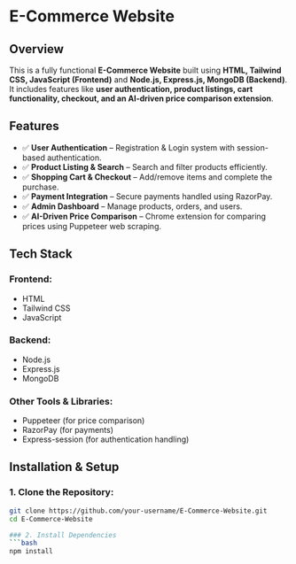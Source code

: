 # E-Commerce Website

## Overview
This is a fully functional **E-Commerce Website** built using **HTML, Tailwind CSS, JavaScript (Frontend)** and **Node.js, Express.js, MongoDB (Backend)**. It includes features like **user authentication, product listings, cart functionality, checkout, and an AI-driven price comparison extension**.

## Features
- ✅ **User Authentication** – Registration & Login system with session-based authentication.  
- ✅ **Product Listing & Search** – Search and filter products efficiently.  
- ✅ **Shopping Cart & Checkout** – Add/remove items and complete the purchase.  
- ✅ **Payment Integration** – Secure payments handled using RazorPay.  
- ✅ **Admin Dashboard** – Manage products, orders, and users.  
- ✅ **AI-Driven Price Comparison** – Chrome extension for comparing prices using Puppeteer web scraping.  

## Tech Stack

### Frontend:
- HTML  
- Tailwind CSS  
- JavaScript  

### Backend:
- Node.js  
- Express.js  
- MongoDB  

### Other Tools & Libraries:
- Puppeteer (for price comparison)  
- RazorPay (for payments)  
- Express-session (for authentication handling)  

## Installation & Setup

### 1. Clone the Repository:
```bash
git clone https://github.com/your-username/E-Commerce-Website.git
cd E-Commerce-Website

### 2. Install Dependencies
```bash
npm install
